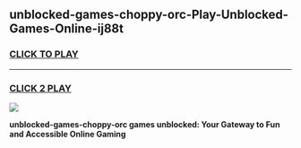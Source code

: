 
## unblocked-games-choppy-orc-Play-Unblocked-Games-Online-ij88t
<h3>
<a href="https://premium76.site?title=unblocked-games-choppy-orc&ref=24A">CLICK TO PLAY</a></h3>
<hr>

<h3>
<a href="https://premium76.site?title=unblocked-games-choppy-orc&ref=24A">CLICK 2 PLAY</a>
  
</h3>

<a href="https://premium76.site?title=unblocked-games-choppy-orc&ref=24A"><img src="https://clearcache.store/games.png"></a>


**unblocked-games-choppy-orc games unblocked: Your Gateway to Fun and Accessible Online Gaming**
